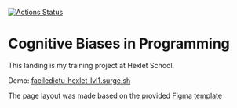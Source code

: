 [![Actions Status](https://github.com/faciledictu/layout-designer-project-58/workflows/hexlet-check/badge.svg)](https://github.com/faciledictu/layout-designer-project-58/actions)

# Cognitive Biases in Programming

This landing is my training project at Hexlet School.

Demo: [faciledictu-hexlet-lvl1.surge.sh](http://faciledictu-hexlet-lvl1.surge.sh)

The page layout was made based on the provided
[Figma template](http://faciledictu-hexlet-lvl1.surge.sh)
